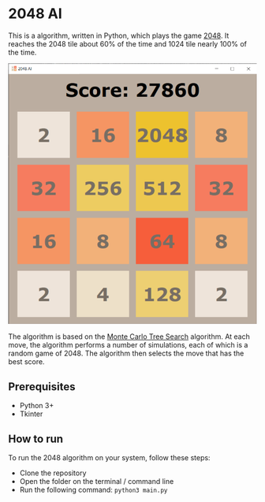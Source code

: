 # 2048 AI
This is a algorithm, written in Python, which plays the game [2048](https://en.wikipedia.org/wiki/2048_(video_game)). It reaches the 2048 tile about 60% of the time and 1024 tile nearly 100% of the time.

![Image](screenshot.png)

The algorithm is based on the [Monte Carlo Tree Search](https://en.wikipedia.org/wiki/Monte_Carlo_tree_search) algorithm. At each move, the algorithm performs a number of simulations, each of which is a random game of 2048. The algorithm then selects the move that has the best score.

## Prerequisites <a name = "prerequisites"></a>
 - Python 3+
 - Tkinter

## How to run <a name = "how_to_run"></a>
To run the 2048 algorithm on your system, follow these steps:
 - Clone the repository
 - Open the folder on the terminal / command line
 - Run the following command:
```python3 main.py```
